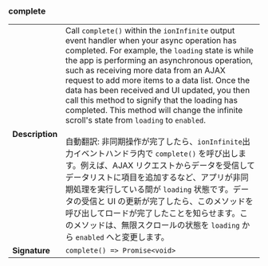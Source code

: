 ### complete

|                 |                                                                                                                                                                                                                                                                                                                                                                                                                                                                                                                                                                                                                                                                                                                                                                                                                                                                                                                                     |
| --------------- | ----------------------------------------------------------------------------------------------------------------------------------------------------------------------------------------------------------------------------------------------------------------------------------------------------------------------------------------------------------------------------------------------------------------------------------------------------------------------------------------------------------------------------------------------------------------------------------------------------------------------------------------------------------------------------------------------------------------------------------------------------------------------------------------------------------------------------------------------------------------------------------------------------------------------------------- |
| **Description** | Call `complete()` within the `ionInfinite` output event handler when your async operation has completed. For example, the `loading` state is while the app is performing an asynchronous operation, such as receiving more data from an AJAX request to add more items to a data list. Once the data has been received and UI updated, you then call this method to signify that the loading has completed. This method will change the infinite scroll's state from `loading` to `enabled`.<br /><br />自動翻訳: 非同期操作が完了したら、`ionInfinite`出力イベントハンドラ内で `complete()` を呼び出します。例えば、AJAX リクエストからデータを受信してデータリストに項目を追加するなど、アプリが非同期処理を実行している間が `loading` 状態です。データの受信と UI の更新が完了したら、このメソッドを呼び出してロードが完了したことを知らせます。このメソッドは、無限スクロールの状態を `loading` から `enabled` へと変更します。 |
| **Signature**   | `complete() => Promise<void>`                                                                                                                                                                                                                                                                                                                                                                                                                                                                                                                                                                                                                                                                                                                                                                                                                                                                                                       |
